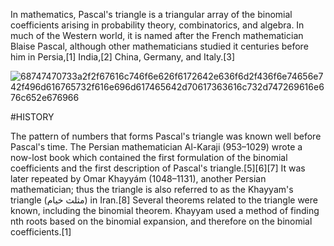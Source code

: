 In mathematics, Pascal's triangle is a triangular array of the binomial coefficients arising in probability theory, combinatorics, and algebra. In much of the Western world, it is named after the French mathematician Blaise Pascal, although other mathematicians studied it centuries before him in Persia,[1] India,[2] China, Germany, and Italy.[3]


![68747470733a2f2f67616c746f6e626f6172642e636f6d2f436f6e74656e742f496d616765732f616e696d617465642d70617363616c732d747269616e676c652e676966](https://github.com/Saint8083/alx-interview/assets/122878923/c4a8bf14-51cd-4920-8c0e-7e3d185fce13)

#HISTORY

The pattern of numbers that forms Pascal's triangle was known well before Pascal's time. The Persian mathematician Al-Karaji (953–1029) wrote a now-lost book which contained the first formulation of the binomial coefficients and the first description of Pascal's triangle.[5][6][7] It was later repeated by Omar Khayyám (1048–1131), another Persian mathematician; thus the triangle is also referred to as the Khayyam's triangle (مثلث خیام) in Iran.[8] Several theorems related to the triangle were known, including the binomial theorem. Khayyam used a method of finding nth roots based on the binomial expansion, and therefore on the binomial coefficients.[1]

